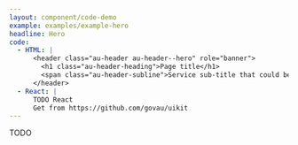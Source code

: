 ```yaml
---
layout: component/code-demo
example: examples/example-hero
headline: Hero
code:
  - HTML: |
      <header class="au-header au-header--hero" role="banner">
        <h1 class="au-header-heading">Page title</h1>
        <span class="au-header-subline">Service sub-title that could be a little longer</span>
      </header>
  - React: |
      TODO React
      Get from https://github.com/govau/uikit
---
```


TODO
